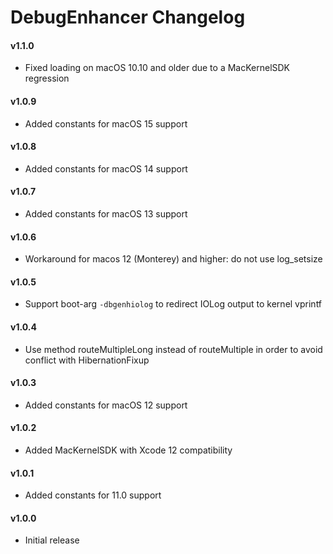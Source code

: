 DebugEnhancer Changelog
============================
#### v1.1.0
- Fixed loading on macOS 10.10 and older due to a MacKernelSDK regression

#### v1.0.9
- Added constants for macOS 15 support

#### v1.0.8
- Added constants for macOS 14 support

#### v1.0.7
- Added constants for macOS 13 support

#### v1.0.6
- Workaround for macos 12 (Monterey) and higher: do not use log_setsize

#### v1.0.5
- Support boot-arg `-dbgenhiolog` to redirect IOLog output to kernel vprintf

#### v1.0.4
- Use method routeMultipleLong instead of routeMultiple in order to avoid conflict with HibernationFixup

#### v1.0.3
- Added constants for macOS 12 support

#### v1.0.2
- Added MacKernelSDK with Xcode 12 compatibility

#### v1.0.1
- Added constants for 11.0 support

#### v1.0.0
- Initial release
